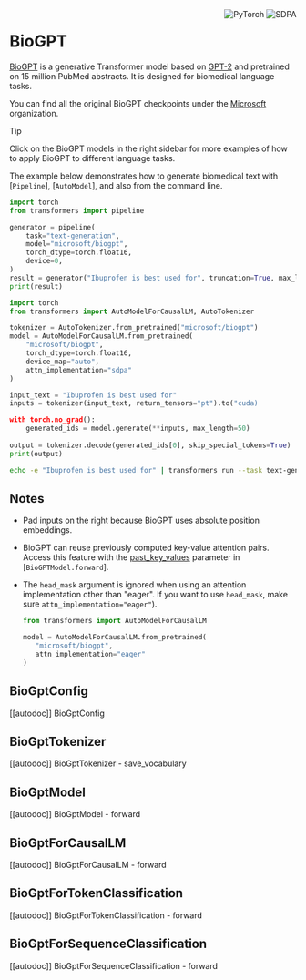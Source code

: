 <!--Copyright 2022 The HuggingFace Team. All rights reserved.

Licensed under the Apache License, Version 2.0 (the "License"); you may not use this file except in compliance with
the License. You may obtain a copy of the License at

http://www.apache.org/licenses/LICENSE-2.0

Unless required by applicable law or agreed to in writing, software distributed under the License is distributed on
an "AS IS" BASIS, WITHOUT WARRANTIES OR CONDITIONS OF ANY KIND, either express or implied. See the License for the
specific language governing permissions and limitations under the License.

⚠️ Note that this file is in Markdown but contain specific syntax for our doc-builder (similar to MDX) that may not be
rendered properly in your Markdown viewer.

-->

<div style="float: right;">
    <div class="flex flex-wrap space-x-1">
            <img alt="PyTorch" src="https://img.shields.io/badge/PyTorch-DE3412?style=flat&logo=pytorch&logoColor=white">
            <img alt="SDPA" src="https://img.shields.io/badge/SDPA-DE3412?style=flat&logo=pytorch&logoColor=white">
    </div>
</div>

# BioGPT

[BioGPT](https://huggingface.co/papers/2210.10341) is a generative Transformer model based on [GPT-2](./gpt2) and pretrained on 15 million PubMed abstracts. It is designed for biomedical language tasks.

You can find all the original BioGPT checkpoints under the [Microsoft](https://huggingface.co/microsoft?search_models=biogpt) organization.

> [!TIP]
> Click on the BioGPT models in the right sidebar for more examples of how to apply BioGPT to different language tasks.

The example below demonstrates how to generate biomedical text with [`Pipeline`], [`AutoModel`], and also from the command line.

<hfoptions id="usage">
<hfoption id="Pipeline">

```py
import torch
from transformers import pipeline

generator = pipeline(
    task="text-generation",
    model="microsoft/biogpt",
    torch_dtype=torch.float16,
    device=0,
)
result = generator("Ibuprofen is best used for", truncation=True, max_length=50, do_sample=True)[0]["generated_text"]
print(result)
```

</hfoption>
<hfoption id="AutoModel">

```py
import torch
from transformers import AutoModelForCausalLM, AutoTokenizer

tokenizer = AutoTokenizer.from_pretrained("microsoft/biogpt")
model = AutoModelForCausalLM.from_pretrained(
    "microsoft/biogpt",
    torch_dtype=torch.float16,
    device_map="auto",
    attn_implementation="sdpa"
)

input_text = "Ibuprofen is best used for"
inputs = tokenizer(input_text, return_tensors="pt").to("cuda)

with torch.no_grad():
    generated_ids = model.generate(**inputs, max_length=50)
    
output = tokenizer.decode(generated_ids[0], skip_special_tokens=True)
print(output)
```

</hfoption>
<hfoption id="transformers CLI">

```bash
echo -e "Ibuprofen is best used for" | transformers run --task text-generation --model microsoft/biogpt --device 0
```

</hfoption>
</hfoptions>

## Notes

- Pad inputs on the right because BioGPT uses absolute position embeddings.
- BioGPT can reuse previously computed key-value attention pairs. Access this feature with the [past_key_values](https://huggingface.co/docs/transformers/main/en/model_doc/biogpt#transformers.BioGptModel.forward.past_key_values) parameter in [`BioGPTModel.forward`].
- The `head_mask` argument is ignored when using an attention implementation other than "eager". If you want to use `head_mask`, make sure `attn_implementation="eager"`).

   ```py
   from transformers import AutoModelForCausalLM
   
   model = AutoModelForCausalLM.from_pretrained(
      "microsoft/biogpt",
      attn_implementation="eager"
   )

## BioGptConfig

[[autodoc]] BioGptConfig


## BioGptTokenizer

[[autodoc]] BioGptTokenizer
    - save_vocabulary


## BioGptModel

[[autodoc]] BioGptModel
    - forward


## BioGptForCausalLM

[[autodoc]] BioGptForCausalLM
    - forward

    
## BioGptForTokenClassification

[[autodoc]] BioGptForTokenClassification
    - forward


## BioGptForSequenceClassification

[[autodoc]] BioGptForSequenceClassification
    - forward